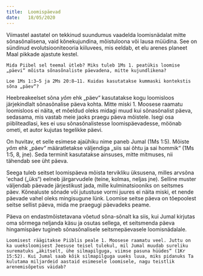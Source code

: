 ```yaml
---
title:  Loomispäevad
date:   18/05/2020
---
```


Viimastel aastatel on tekkinud suundumus vaadelda loomisnädalat mitte sõnasõnalisena, vaid kõnekujundina, mõistuloona või lausa müüdina. See on sündinud evolutsiooniteooria kiiluvees, mis eeldab, et elu arenes planeet Maal pikkade ajastute kestel.

`Mida Piibel sel teemal ütleb? Miks tuleb 1Ms 1. peatükis loomise „päevi“ mõista sõnasõnaliste päevadena, mitte kujundlikena?`

`Loe 1Ms 1:3–5 ja 2Ms 20:8–11. Kuidas kasutatakse kummaski kontekstis sõna „päev“?`

Heebreakeelset sõna _yôm_ ehk „päev“ kasutatakse kogu loomisloos järjekindlalt sõnasõnalise päeva kohta. Mitte miski 1. Moosese raamatu loomisloos ei näita, et mõeldud oleks midagi muud kui sõnasõnalist päeva, sedasama, mis vastab meie jaoks praegu päeva mõistele. Isegi osa piibliteadlasi, kes ei usu sõnasõnalistesse loomispäevadesse, möönab ometi, et autor kujutas tegelikke päevi.

On huvitav, et selle esimese ajaühiku nime paneb Jumal (1Ms 1:5). Mõiste _yôm_ ehk „päev“ määratletakse väljendiga „siis sai õhtu ja sai hommik“  (1Ms 1:5, 8, jne). Seda terminit kasutatakse ainsuses, mitte mitmuses, nii tähendab see üht päeva.

Seega tuleb seitset loomispäeva mõista tervikliku üksusena, milles arvsõna  ʹechad („üks“) eelneb järgarvudele (teine, kolmas, neljas jne). Selline muster väljendab päevade järjestikust jada, mille kulminatsiooniks on seitsmes päev. Kõnealuste sõnade või jutustuse vormi juures ei näita miski, et nende päevade vahel oleks mingisugune lünk. Loomise seitse päeva on tõepoolest seitse sellist päeva, mida me praegugi päevadeks peame.

Päeva on endastmõistetavana võetud sõna-sõnalt ka siis, kui Jumal kirjutas oma sõrmega neljanda käsu ja osutas sellega, et seitsmenda päeva hingamispäev tugineb sõnasõnalisele seitsmepäevasele loomisnädalale.

`Loomisest räägitakse Piiblis peale 1. Moosese raamatu veel. Juttu on ka uueksloomisest Jeesuse teisel tulekul, mil Jumal muudab sureliku surematuks „äkitselt, ühe silmapilguga, viimse pasuna hüüdes“ (1Kr 15:52). Kui Jumal saab kõik silmapilguga uueks luua, miks pidanuks Ta kulutama miljardeid aastaid esimesele loomisele, nagu teistlik arenemisõpetus väidab?`

